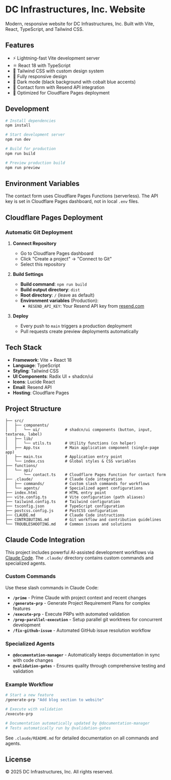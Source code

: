 # DC Infrastructures, Inc. Website

Modern, responsive website for DC Infrastructures, Inc. Built with Vite, React, TypeScript, and Tailwind CSS.

## Features

- ⚡️ Lightning-fast Vite development server
- ⚛️ React 18 with TypeScript
- 🎨 Tailwind CSS with custom design system
- 📱 Fully responsive design
- 🌙 Dark mode (black background with cobalt blue accents)
- 📧 Contact form with Resend API integration
- 🚀 Optimized for Cloudflare Pages deployment

## Development

```bash
# Install dependencies
npm install

# Start development server
npm run dev

# Build for production
npm run build

# Preview production build
npm run preview
```

## Environment Variables

The contact form uses Cloudflare Pages Functions (serverless). The API key is set in Cloudflare Pages dashboard, not in local `.env` files.

## Cloudflare Pages Deployment

### Automatic Git Deployment

1. **Connect Repository**
   - Go to Cloudflare Pages dashboard
   - Click "Create a project" → "Connect to Git"
   - Select this repository

2. **Build Settings**
   - **Build command**: `npm run build`
   - **Build output directory**: `dist`
   - **Root directory**: `/` (leave as default)
   - **Environment variables** (Production):
     - `RESEND_API_KEY`: Your Resend API key from [resend.com](https://resend.com/api-keys)

3. **Deploy**
   - Every push to `main` triggers a production deployment
   - Pull requests create preview deployments automatically

## Tech Stack

- **Framework**: Vite + React 18
- **Language**: TypeScript
- **Styling**: Tailwind CSS
- **UI Components**: Radix UI + shadcn/ui
- **Icons**: Lucide React
- **Email**: Resend API
- **Hosting**: Cloudflare Pages

## Project Structure

```
├── src/
│   ├── components/
│   │   └── ui/           # shadcn/ui components (button, input, textarea, label)
│   ├── lib/
│   │   └── utils.ts      # Utility functions (cn helper)
│   ├── App.tsx           # Main application component (single-page app)
│   ├── main.tsx          # Application entry point
│   └── index.css         # Global styles & CSS variables
├── functions/
│   └── api/
│       └── contact.ts    # Cloudflare Pages Function for contact form
├── .claude/              # Claude Code integration
│   ├── commands/         # Custom slash commands for workflows
│   └── agents/           # Specialized agent configurations
├── index.html            # HTML entry point
├── vite.config.ts        # Vite configuration (path aliases)
├── tailwind.config.ts    # Tailwind configuration
├── tsconfig.json         # TypeScript configuration
├── postcss.config.js     # PostCSS configuration
├── CLAUDE.md             # Claude Code instructions
├── CONTRIBUTING.md       # Git workflow and contribution guidelines
└── TROUBLESHOOTING.md    # Common issues and solutions
```

## Claude Code Integration

This project includes powerful AI-assisted development workflows via [Claude Code](https://claude.ai/code). The `.claude/` directory contains custom commands and specialized agents.

### Custom Commands

Use these slash commands in Claude Code:

- **`/prime`** - Prime Claude with project context and recent changes
- **`/generate-prp`** - Generate Project Requirement Plans for complex features
- **`/execute-prp`** - Execute PRPs with automated validation
- **`/prep-parallel-execution`** - Setup parallel git worktrees for concurrent development
- **`/fix-github-issue`** - Automated GitHub issue resolution workflow

### Specialized Agents

- **`@documentation-manager`** - Automatically keeps documentation in sync with code changes
- **`@validation-gates`** - Ensures quality through comprehensive testing and validation

### Example Workflow

```bash
# Start a new feature
/generate-prp "Add blog section to website"

# Execute with validation
/execute-prp

# Documentation automatically updated by @documentation-manager
# Tests automatically run by @validation-gates
```

See `.claude/README.md` for detailed documentation on all commands and agents.

## License

© 2025 DC Infrastructures, Inc. All rights reserved.
